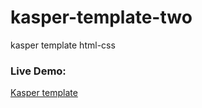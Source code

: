 # kasper-template-two
kasper template html-css

### Live Demo:
[Kasper template](https://mostafashahat2021.github.io/kasper-template-two/)